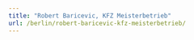 ```yaml
---
title: "Robert Baricevic, KFZ Meisterbetrieb"
url: /berlin/robert-baricevic-kfz-meisterbetrieb/
---
```


